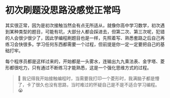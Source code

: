 # 初次刷题没思路没感觉正常吗

其实很正常，因为是初次接触当然会有点无所适从，就像你高中学习数学，初次遇到某种类型的题目，可能有坑，大部分人都会踩进去，但第二次、第三次呢，犯错的人会很少很少了，因此学编程刷题目也是一样，先照着写、熟悉套路之后自己再练习会快很多。学习任何东西都需要一个过程，但前提是你一定一定要把自己的基础打牢。

每个程序员都是这样过来的，开始都是一头雾水，连输出九九乘法表、金字塔、菱形都很吃力，只有通过不断练习才能熟悉，这是一个强化思维方式的过程。

> 💭 我记得我开始接触编程时，当需要我打印一个菱形时，我满脑子都是懵了，卡了很久也没有思路，当时难过的怀疑自己是不是不适合学习编程。😭